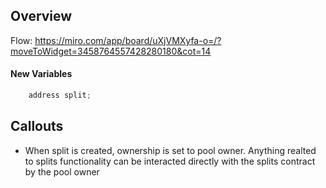 ## Overview 

Flow: https://miro.com/app/board/uXjVMXyfa-o=/?moveToWidget=3458764557428280180&cot=14


#### New Variables
```javascript
    address split;
```


## Callouts

- When split is created, ownership is set to pool owner. Anything realted to splits functionality can be interacted directly with the splits contract by the pool owner